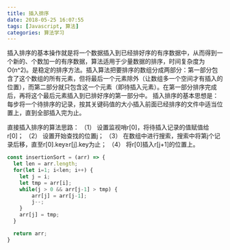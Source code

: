 ```yaml
---
title: 插入排序
date: 2018-05-25 16:07:55
tags: [Javascript, 算法]
categories: 算法学习
---
```

插入排序的基本操作就是将一个数据插入到已经排好序的有序数据中，从而得到一个新的、个数加一的有序数据，算法适用于少量数据的排序，时间复杂度为O(n^2)。是稳定的排序方法。插入算法把要排序的数组分成两部分：第一部分包含了这个数组的所有元素，但将最后一个元素除外（让数组多一个空间才有插入的位置），而第二部分就只包含这一个元素（即待插入元素）。在第一部分排序完成后，再将这个最后元素插入到已排好序的第一部分中。
插入排序的基本思想是：每步将一个待排序的记录，按其关键码值的大小插入前面已经排序的文件中适当位置上，直到全部插入完为止。

直接插入排序的算法思路：
（1） 设置监视哨r[0]，将待插入记录的值赋值给r[0]；
（2） 设置开始查找的位置j；
（3） 在数组中进行搜索，搜索中将第j个记录后移，直至r[0].key≥r[j].key为止；
（4） 将r[0]插入r[j+1]的位置上。

```javascript
const insertionSort = (arr) => {
  let len = arr.length;
  for(let i=1; i<len; i++) {
    let j = i;
    let tmp = arr[i];
    while(j > 0 && arr[j-1] > tmp) {
        arr[j] = arr[j-1];
        j--;
    }
    arr[j] = tmp;
  }

  return arr;
}
```